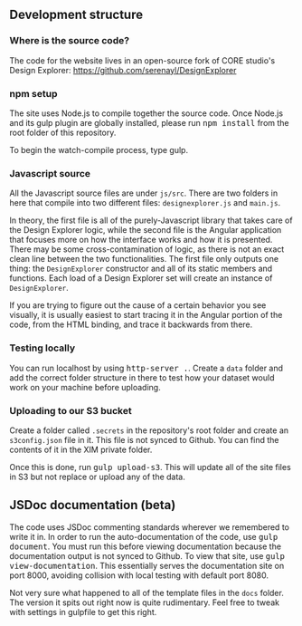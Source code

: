 ## Development structure

### Where is the source code?

The code for the website lives in an open-source fork of CORE studio's Design Explorer: https://github.com/serenayl/DesignExplorer

### npm setup

The site uses Node.js to compile together the source code. Once Node.js and its gulp plugin are globally installed, please run <kbd>npm install</kbd> from the root folder of this repository.

To begin the watch-compile process, type <kpb>gulp</kpb>.

### Javascript source

All the Javascript source files are under `js/src`. There are two folders in here that compile into two different files: `designexplorer.js` and `main.js`.

In theory, the first file is all of the purely-Javascript library that takes care of the Design Explorer logic, while the second file is the Angular application that focuses more on how the interface works and how it is presented. There may be some cross-contamination of logic, as there is not an exact clean line between the two functionalities. The first file only outputs one thing: the `DesignExplorer` constructor and all of its static members and functions. Each load of a Design Explorer set will create an instance of `DesignExplorer`.

If you are trying to figure out the cause of a certain behavior you see visually, it is usually easiest to start tracing it in the Angular portion of the code, from the HTML binding, and trace it backwards from there.

### Testing locally

You can run localhost by using <kbd>http-server .</kbd>. Create a `data` folder and add the correct folder structure in there to test how your dataset would work on your machine before uploading.

### Uploading to our S3 bucket

Create a folder called `.secrets` in the repository's root folder and create an `s3config.json` file in it. This file is not synced to Github. You can find the contents of it in the XIM private folder.

Once this is done, run <kbd>gulp upload-s3</kbd>. This will update all of the site files in S3 but not replace or upload any of the data.

## JSDoc documentation (beta)

The code uses JSDoc commenting standards wherever we remembered to write it in. In order to run the auto-documentation of the code, use <kbd>gulp document</kbd>. You must run this before viewing documentation because the documentation output is not synced to Github. To view that site, use <kbd>gulp view-documentation</kbd>. This essentially serves the documentation site on port 8000, avoiding collision with local testing with default port 8080.

Not very sure what happened to all of the template files in the `docs` folder. The version it spits out right now is quite rudimentary. Feel free to tweak with settings in gulpfile to get this right.
